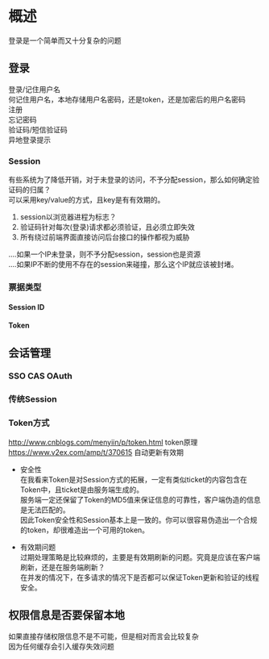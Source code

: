 # 概述

登录是一个简单而又十分复杂的问题

## 登录

登录/记住用户名  
  何记住用户名，本地存储用户名密码，还是token，还是加密后的用户名密码  
注册  
忘记密码  
验证码/短信验证码  
异地登录提示 

### Session

有些系统为了降低开销，对于未登录的访问，不予分配session，那么如何确定验证码的归属？  
可以采用key/value的方式，且key是有有效期的。  

1. session以浏览器进程为标志？  
2. 验证码针对每次(登录)请求都必须验证，且必须立即失效
3. 所有绕过前端界面直接访问后台接口的操作都视为威胁

....如果一个IP未登录，则不予分配session，session也是资源  
....如果IP不断的使用不存在的session来碰撞，那么这个IP就应该被封堵。

### 票据类型

#### Session ID

#### Token

## 会话管理

### SSO CAS OAuth

### 传统Session

### Token方式

http://www.cnblogs.com/menyiin/p/token.html token原理
https://www.v2ex.com/amp/t/370615 自动更新有效期

- 安全性  
  在我看来Token是对Session方式的拓展，一定有类似ticket的内容包含在Token中，且ticket是由服务端生成的。  
  服务端一定还保留了Token的MD5值来保证信息的可靠性，客户端伪造的信息是无法匹配的。  
  因此Token安全性和Session基本上是一致的。你可以很容易伪造出一个合规的token，却很难造出一个可用的token。  

- 有效期问题  
  过期处理策略是比较麻烦的，主要是有效期刷新的问题。究竟是应该在客户端刷新，还是在服务端刷新？  
  在并发的情况下，在多请求的情况下是否都可以保证Token更新和验证的线程安全。  

## 权限信息是否要保留本地

如果直接存储权限信息不是不可能，但是相对而言会比较复杂  
因为任何缓存会引入缓存失效问题  
